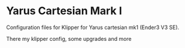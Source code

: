# Yarus Cartesian Mark I

Configuration files for Klipper for Yarus cartesian mk1 (Ender3 V3 SE).

There my klipper config, some upgrades and more
